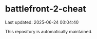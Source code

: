 # battlefront-2-cheat

Last updated: 2025-06-24 00:04:40

This repository is automatically maintained.
